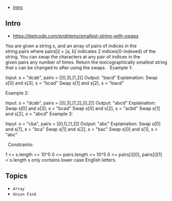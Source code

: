 - [Intro](#intro)

## Intro

- https://leetcode.com/problems/smallest-string-with-swaps

You are given a string s, and an array of pairs of indices in the string pairs where pairs[i] = [a, b] indicates 2 indices(0-indexed) of the string.
You can swap the characters at any pair of indices in the given pairs any number of times.
Return the lexicographically smallest string that s can be changed to after using the swaps.
 
Example 1:

Input: s = "dcab", pairs = [[0,3],[1,2]]
Output: "bacd"
Explaination: 
Swap s[0] and s[3], s = "bcad"
Swap s[1] and s[2], s = "bacd"

Example 2:

Input: s = "dcab", pairs = [[0,3],[1,2],[0,2]]
Output: "abcd"
Explaination: 
Swap s[0] and s[3], s = "bcad"
Swap s[0] and s[2], s = "acbd"
Swap s[1] and s[2], s = "abcd"
Example 3:

Input: s = "cba", pairs = [[0,1],[1,2]]
Output: "abc"
Explaination: 
Swap s[0] and s[1], s = "bca"
Swap s[1] and s[2], s = "bac"
Swap s[0] and s[1], s = "abc"

 
Constraints:

1 <= s.length <= 10^5
0 <= pairs.length <= 10^5
0 <= pairs[i][0], pairs[i][1] < s.length
s only contains lower case English letters.



## Topics

- `Array`
- `Union Find`


